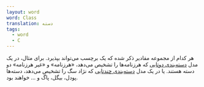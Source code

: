 ```yaml
---
layout: word
word: Class
translation: دسته
tags:
  - word
  - C
---
```

    
هر کدام از مجموعه مقادیر ذکر شده که یک برچسب می‌تواند بپذیرد. برای مثال، در یک مدل [دسته‌بندی دوتایی‌](/B/binary_classification/) که هرزنامه‌ها را تشخیص می‌دهد، «هرزنامه» و «غیر هرزنامه» دو دسته هستند. یا در یک مدل [دسته‌بندی چندتایی](/M/multi-class_classification/) که نژاد سگ را تشخیص می‌دهد، دسته‌ها پودل، بیگل، پاگ و ... خواهند بود.
